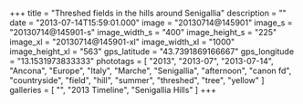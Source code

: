+++
title = "Threshed fields in the hills around Senigallia"
description = ""
date = "2013-07-14T15:59:01.000"
image = "20130714@145901"
image_s = "20130714@145901-s"
image_width_s = "400"
image_height_s = "225"
image_xl = "20130714@145901-xl"
image_width_xl = "1000"
image_height_xl = "563"
gps_latitude = "43.7391869166667"
gps_longitude = "13.1531973833333"
phototags = [ "2013", "2013-07", "2013-07-14", "Ancona", "Europe", "Italy", "Marche", "Senigallia", "afternoon", "canon fd", "countryside", "field", "hill", "summer", "threshed", "tree", "yellow" ]
galleries = [ "", "2013 Timeline", "Senigallia Hills" ]
+++
